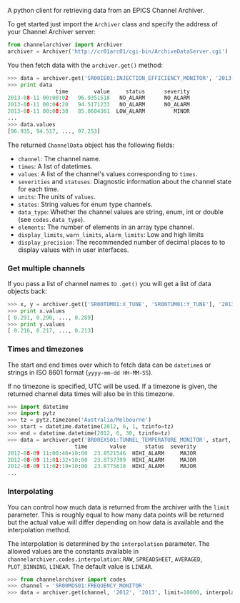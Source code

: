 A python client for retrieving data from an EPICS Channel Archiver.

To get started just import the `Archiver` class and specify the address of your Channel Archiver server:

```python
from channelarchiver import Archiver
archiver = Archiver('http://cr01arc01/cgi-bin/ArchiveDataServer.cgi')
```

You then fetch data with the `archiver.get()` method:

```python
>>> data = archiver.get('SR00IE01:INJECTION_EFFICIENCY_MONITOR', '2013-08-11', '2013-08-12')
>>> print data
               time        value     status      severity
2013-08-11 00:00:02   96.9351518   NO_ALARM      NO_ALARM
2013-08-11 00:04:20   94.5171233   NO_ALARM      NO_ALARM
2013-08-11 00:08:38   85.0604361  LOW_ALARM         MINOR
...
>>> data.values
[96.935, 94.517, ..., 97.253]
```

The returned `ChannelData` object has the following fields:

* `channel`: The channel name.
* `times`: A list of datetimes.
* `values`: A list of the channel's values corresponding to `times`.
* `severities` and `statuses`: Diagnostic information about the channel state for each time.
* `units`: The units of `values`.
* `states`: String values for enum type channels.
* `data_type`: Whether the channel values are string, enum, int or double (see `codes.data_type`).
* `elements`: The number of elements in an array type channel.
* `display_limits`, `warn_limits`, `alarm_limits`: Low and high limits
* `display_precision`: The recommended number of decimal places to to display values with in user interfaces.

### Get multiple channels

If you pass a list of channel names to `.get()` you will get a list of data objects back:

```python
>>> x, y = archiver.get(['SR00TUM01:X_TUNE', 'SR00TUM01:Y_TUNE'], '2013-08-24 09:00', '2013-08-24 19:00')
>>> print x.values
[ 0.291, 0.290, ..., 0.289]
>>> print y.values
[ 0.216, 0.217, ..., 0.213]
```

### Times and timezones

The start and end times over which to fetch data can be `datetime`s or strings in ISO 8601 format (`yyyy-mm-dd HH-MM-SS`).

If no timezone is specified, UTC will be used. If a timezone is given, the returned channel data times will also be in this timezone.

```python
>>> import datetime
>>> import pytz
>>> tz = pytz.timezone('Australia/Melbourne')
>>> start = datetime.datetime(2012, 6, 1, tzinfo=tz)
>>> end = datetime.datetime(2012, 6, 30, tzinfo=tz)
>>> data = archiver.get('BR00EXS01:TUNNEL_TEMPERATURE_MONITOR', start, end)
                     time       value      status  severity
2012-08-09 11:00:46+10:00  23.8521546  HIHI_ALARM     MAJOR
2012-08-09 11:01:32+10:00  23.8737399  HIHI_ALARM     MAJOR
2012-08-09 11:02:19+10:00  23.8775618  HIHI_ALARM     MAJOR
...
```

### Interpolating

You can control how much data is returned from the archiver with the `limit` parameter. This is roughly equal to how many data points will be returned but the actual value will differ depending on how data is available and the interpolation method.

The interpolation is determined by the `interpolation` parameter. The allowed values are the constants available in `channelarchiver.codes.interpolation`: `RAW`, `SPREADSHEET`, `AVERAGED`, `PLOT_BINNING`, `LINEAR`. The default value is `LINEAR`.

```python
>>> from channelarchiver import codes
>>> channel = 'SR00MOS01:FREQUENCY_MONITOR'
>>> data = archiver.get(channel, '2012', '2013', limit=10000, interpolation=codes.interpolation.RAW)
```

